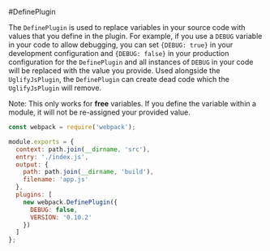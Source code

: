 #DefinePlugin

The `DefinePlugin` is used to replace variables in your source code with values that you define in the plugin. For example, if you use a `DEBUG` variable in your code to allow debugging, you can set `{DEBUG: true}` in your development configuration and `{DEBUG: false}` in your production configuration for the `DefinePlugin` and all instances of `DEBUG` in your code will be replaced with the value you provide. Used alongside the `UglifyJsPlugin`, the `DefinePlugin` can create dead code which the `UglifyJsPlugin` will remove.

Note: This only works for **free** variables. If you define the variable within a module, it will not be re-assigned your provided value.

```javascript
const webpack = require('webpack');

module.exports = {
  context: path.join(__dirname, 'src'),
  entry: './index.js',
  output: {
    path: path.join(__dirname, 'build'),
    filename: 'app.js'
  },
  plugins: [
    new webpack.DefinePlugin({
      DEBUG: false,
      VERSION: '0.10.2'
    })
  ]
};
```